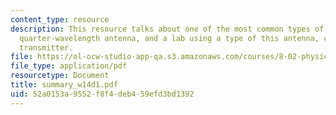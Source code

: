 ```yaml
---
content_type: resource
description: This resource talks about one of the most common types of antennae, the
  quarter-wavelength antenna, and a lab using a type of this antenna, called the spark-gap
  transmitter.
file: https://ol-ocw-studio-app-qa.s3.amazonaws.com/courses/8-02-physics-ii-electricity-and-magnetism-spring-2007/52a0153a9552f8f4deb459efd3bd1392_summary_w14d1.pdf
file_type: application/pdf
resourcetype: Document
title: summary_w14d1.pdf
uid: 52a0153a-9552-f8f4-deb4-59efd3bd1392
---
```

